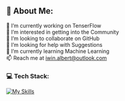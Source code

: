 ## 💫 About Me:
🔭 I’m currently working on TenserFlow<br>👀 I’m interested in getting into the Community <br>👯 I’m looking to collaborate on GitHub<br>🤝 I’m looking for help with Suggestions<br>🌱 I’m currently learning Machine Learning<br>📫 Reach me at iwin.albert@outlook.com

### 💻 Tech Stack:
[![My Skills](https://skillicons.dev/icons?i=py,c,cpp,js,mysql,bash,tensorflow,pytorch,aws&theme=dark)](https://skillicons.dev)

<!-- Proudly created with GPRM ( https://gprm.itsvg.in ) -->
<!---
admin-sauce/admin-sauce is a ✨ special ✨ repository because its `README.md` (this file) appears on your GitHub profile.
You can click the Preview link to take a look at your changes.
--->
